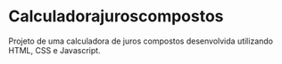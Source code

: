 # Calculadorajuroscompostos
Projeto de uma calculadora de juros compostos desenvolvida utilizando HTML, CSS e Javascript.
